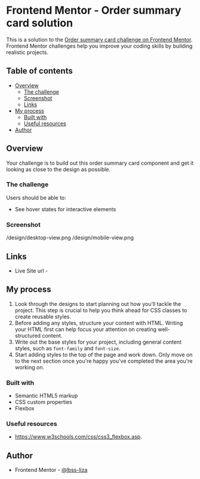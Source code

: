 # Frontend Mentor - Order summary card solution

This is a solution to the [Order summary card challenge on Frontend Mentor](https://www.frontendmentor.io/challenges/order-summary-component-QlPmajDUj). Frontend Mentor challenges help you improve your coding skills by building realistic projects.

## Table of contents

- [Overview](#overview)
  - [The challenge](#the-challenge)
  - [Screenshot](#screenshot)
  - [Links](#links)
- [My process](#my-process)
  - [Built with](#built-with)
  - [Useful resources](#useful-resources)
- [Author](#author)


## Overview
Your challenge is to build out this order summary card component and get it looking as close to the design as possible.
### The challenge
Users should be able to:
- See hover states for interactive elements

### Screenshot
/design/desktop-view.png
/design/mobile-view.png

## Links
- Live Site url - 

## My process
1. Look through the designs to start planning out how you'll tackle the project. This step is crucial to help you think ahead for CSS classes to create reusable styles.
2. Before adding any styles, structure your content with HTML. Writing your HTML first can help focus your attention on creating well-structured content.
3. Write out the base styles for your project, including general content styles, such as `font-family` and `font-size`.
4. Start adding styles to the top of the page and work down. Only move on to the next section once you're happy you've completed the area you're working on.

### Built with

- Semantic HTML5 markup
- CSS custom properties
- Flexbox



### Useful resources

- https://www.w3schools.com/css/css3_flexbox.asp.


## Author

- Frontend Mentor - [@lbss-liza](https://www.frontendmentor.io/profile/yourusername)
